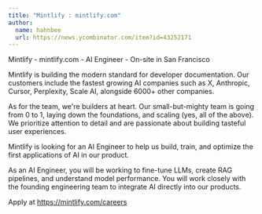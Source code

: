 ```yaml
---
title: "Mintlify : mintlify.com"
author:
  name: hahnbee
  url: https://news.ycombinator.com/item?id=43252171
---
```

Mintlify - mintlify.com - AI Engineer - On-site in San Francisco

Mintlify is building the modern standard for developer documentation. Our customers include the fastest growing AI companies such as X, Anthropic, Cursor, Perplexity, Scale AI, alongside 6000+ other companies.

As for the team, we&#x27;re builders at heart. Our small-but-mighty team is going from 0 to 1, laying down the foundations, and scaling (yes, all of the above). We prioritize attention to detail and are passionate about building tasteful user experiences.

Mintlify is looking for an AI Engineer to help us build, train, and optimize the first applications of AI in our product.

As an AI Engineer, you will be working to fine-tune LLMs, create RAG pipelines, and understand model performance. You will work closely with the founding engineering team to integrate AI directly into our products.

Apply at <a href="https:&#x2F;&#x2F;mintlify.com&#x2F;careers">https:&#x2F;&#x2F;mintlify.com&#x2F;careers</a>
<JobApplication />
